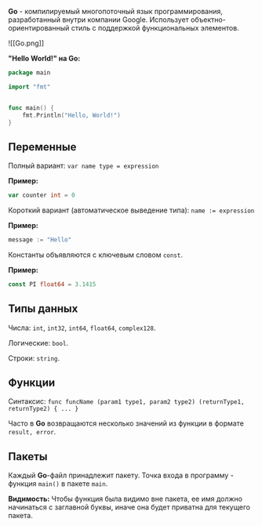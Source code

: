 **Go** - компилируемый многопоточный язык программирования, разработанный внутри компании Google. Использует объектно-ориентированный стиль с поддержкой функциональных элементов.

![[Go.png]]

**"Hello World!" на Go:**

```Go
package main

import "fmt"


func main() {
    fmt.Println("Hello, World!")
}
```

## Переменные

Полный вариант: `var name type = expression`

**Пример:**

```Go
var counter int = 0
```

Короткий вариант (автоматическое выведение типа): `name := expression`

**Пример:**

```Go
message := "Hello"
```

Константы объявляются с ключевым словом `const`.

**Пример:**

```Go
const PI float64 = 3.1415
```

## Типы данных

Числа: `int`, `int32`, `int64`, `float64`, `complex128`.

Логические: `bool`.

Строки: `string`.

## Функции

Синтаксис: `func funcName (param1 type1, param2 type2) (returnType1, returnType2) { ... }`

Часто в **Go** возвращаются несколько значений из функции в формате `result, error`.

## Пакеты

Каждый **Go**-файл принадлежит пакету. Точка входа в программу - функция `main()` в пакете `main`.

**Видимость:** Чтобы функция была видимо вне пакета, ее имя должно начинаться с заглавной буквы, иначе она будет приватна для текущего пакета.









